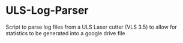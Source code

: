 # ULS-Log-Parser
Script to parse log files from a ULS Laser cutter (VLS 3.5) to allow for statistics to be generated into a google drive file
